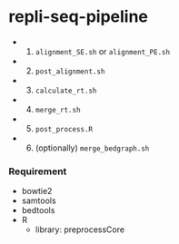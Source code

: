 # repli-seq-pipeline

* 1. `alignment_SE.sh` or `alignment_PE.sh`
* 2. `post_alignment.sh`
* 3. `calculate_rt.sh`
* 4. `merge_rt.sh`
* 5. `post_process.R`
* 6. (optionally) `merge_bedgraph.sh`

### Requirement
* bowtie2
* samtools
* bedtools
* R
  * library: preprocessCore
  
